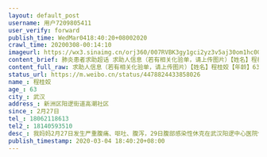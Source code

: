 ```yaml
---
layout: default_post
username: 用户7209805411
user_verify: forward
publish_time: WedMar0418:40:20+08002020
crawl_time: 20200308-00:14:10
imageurl: https://wx3.sinaimg.cn/orj360/007RVBK3gy1gci2yz3v5aj30om1hc000.jpg,https://wx1.sinaimg.cn/orj360/007RVBK3gy1gci2z0fcgkj32bc334qv5.jpg,https://wx3.sinaimg.cn/orj360/007RVBK3gy1gci2z1wvmuj32bc334x6p.jpg,https://wx3.sinaimg.cn/orj360/007RVBK3gy1gci2z3o2c6j32bc334hdu.jpg,https://wx4.sinaimg.cn/orj360/007RVBK3gy1gci2z52xd2j32bc334hdt.jpg,https://wx3.sinaimg.cn/orj360/007RVBK3gy1gci2z6ypolj32yo3y8u0y.jpg,https://wx2.sinaimg.cn/orj360/007RVBK3gy1gci2z9d1vpj32bc3341ky.jpg,https://wx2.sinaimg.cn/orj360/007RVBK3gy1gci2zbnabzj32bc3347wi.jpg
content_brief: 肺炎患者求助超话 求助人信息（若有相关化验单，请上传图片）【姓名】程桂姣【年龄】63【所在城市】武汉【所在小区、社区】新洲区阳逻街道高潮社区【患病时间】2月27日【联系方式】●●●【其他紧急联系人】●●●【病情描述】我妈妈2月27日发生严重腹痛、呕吐、腹泻，29日腹部 ...全文
content_full_raw: 求助人信息（若有相关化验单，请上传图片）【姓名】程桂姣【年龄】63【所在城市】武汉【所在小区、社区】新洲区阳逻街道高潮社区【患病时间】2月27日【联系方式】●●●【其他紧急联系人】●●●【病情描述】我妈妈2月27日发生严重腹痛、呕吐、腹泻，29日腹部感染性休克在武汉阳逻中心医院住院治疗，目前腹部感染严重（降钙素原值超过50），腹腔大量积液，已导致排尿困难，大便不通多日，疑似肠梗阻（2014年做过直肠造瘘），情况危重。当地医院条件有限无法判断病因，现在因为疫情原因在武汉各大医院急诊科都没有床位收治，现患者急需手术介入治疗，打了无数的求助热线都没能够解决，真的感到非常的无助，希望看到此消息的好心人，若您能够在武汉联系到收治此病的床位迅速联系我，谢谢。电话●●●。本人现在在武汉阳逻中心医院进行保守治疗。武汉
status_url: https://m.weibo.cn/status/4478824433858026
name_: 程桂姣
age_: 63
city_: 武汉
address_: 新洲区阳逻街道高潮社区
since_: 2月27日
tel_: 18062118613
tel2_: 18140593510
desc_: 我妈妈2月27日发生严重腹痛、呕吐、腹泻，29日腹部感染性休克在武汉阳逻中心医院住院治疗，目前腹部感染严重（降钙素原值超过50），腹腔大量积液，已导致排尿困难，大便不通多日，疑似肠梗阻（2014年做过直肠造瘘），情况危重。当地医院条件有限无法判断病因，现在因为疫情原因在武汉各大医院急诊科都没有床位收治，现患者急需手术介入治疗，打了无数的求助热线都没能够解决，真的感到非常的无助，希望看到此消息的好心人，若您能够在武汉联系到收治此病的床位迅速联系我，谢谢。电话●●●。本人现在在武汉阳逻中心医院进行保守治疗。武汉
publish_timestamp: 2020-03-04 18:40:20+08:00
---
```

